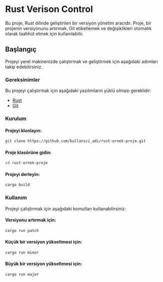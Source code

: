 # Rust Verison Control

Bu proje, Rust dilinde geliştirilen bir versiyon yönetim aracıdır. Proje, bir projenin versiyonunu artırmak, Git etiketlemek ve değişiklikleri otomatik olarak taahhüt etmek için kullanılabilir.

## Başlangıç

Projeyi yerel makinenizde çalıştırmak ve geliştirmek için aşağıdaki adımları takip edebilirsiniz.

### Gereksinimler

Bu projeyi çalıştırmak için aşağıdaki yazılımların yüklü olması gereklidir:

- [Rust](https://www.rust-lang.org/tools/install)
- [Git](https://git-scm.com/downloads)

### Kurulum

#### Projeyi klonlayın:

   ```sh
   git clone https://github.com/kullanici_adi/rust-ornek-proje.git
   ```

#### Proje klasörüne gidin:
```sh
cd rust-ornek-proje
```
#### Projeyi derleyin:
```sh
cargo build
```

### Kullanım
Projeyi çalıştırmak için aşağıdaki komutları kullanabilirsiniz:

#### Versiyonu artırmak için:

```sh
cargo run patch
```

#### Küçük bir versiyon yükseltmesi için:

```sh
cargo run minor
```
#### Büyük bir versiyon yükseltmesi için:

```sh
cargo run major
```

